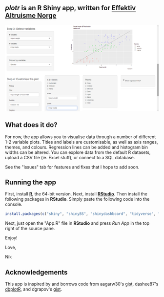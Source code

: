 ## _plotr_ is an R Shiny app, written for [Effektiv Altruisme Norge](https://effektivaltruisme.no/)
![](ggplotrpreview.png)

## What does it do?
For now, the app allows you to visualise data through a number of different 1-2 variable plots. Titles and labels are customisable, as well as axis ranges, themes, and colours. Regression lines can be added and histogram bin widths can be altered. You can explore data from the default R datasets, upload a CSV file (ie. Excel stuff), or connect to a SQL database.

See the "Issues" tab for features and fixes that I hope to add soon. 

## Running the app

First, install [__R__](https://cran.r-project.org/bin/windows/base/), the 64-bit version.
Next, install [__RStudio__](https://www.rstudio.com/products/rstudio/).
Then install the following packages in __RStudio__. Simply paste the following code into the console.

```R
install.packages(c("shiny", "shinyBS", "shinydashboard", "tidyverse", "DT", "RODBC" ))
```


Next, just open the "App.R" file in __RStudio__ and press _Run App_ in the top right of the source pane.

Enjoy!

Love,

Nik

## Acknowledgements

This app is inspired by and borrows code from aagarw30's [gist](https://gist.github.com/aagarw30/c593799bc7d8557dc863411bb552e4f4), dashee87's [dbplotR](https://github.com/dashee87/dbplotR), and dgrapov's [gist](https://gist.github.com/dgrapov/dfcf6ab2339b1cf19b090cfb8dadc855).
